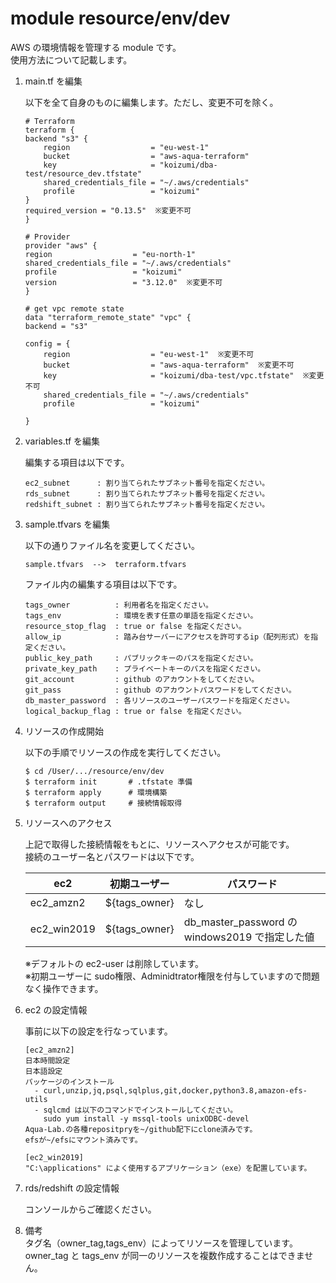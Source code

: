 # module resource/env/dev
AWS の環境情報を管理する module です。<br>
使用方法について記載します。

1. main.tf を編集

    以下を全て自身のものに編集します。ただし、変更不可を除く。
    ```
    # Terraform
    terraform {
    backend "s3" {
        region                  = "eu-west-1"
        bucket                  = "aws-aqua-terraform"
        key                     = "koizumi/dba-test/resource_dev.tfstate"
        shared_credentials_file = "~/.aws/credentials"
        profile                 = "koizumi"
    }
    required_version = "0.13.5"  ※変更不可
    }

    # Provider
    provider "aws" {
    region                  = "eu-north-1"
    shared_credentials_file = "~/.aws/credentials"
    profile                 = "koizumi"
    version                 = "3.12.0"  ※変更不可
    }

    # get vpc remote state
    data "terraform_remote_state" "vpc" {
    backend = "s3"

    config = {
        region                  = "eu-west-1"  ※変更不可
        bucket                  = "aws-aqua-terraform"  ※変更不可
        key                     = "koizumi/dba-test/vpc.tfstate"  ※変更不可
        shared_credentials_file = "~/.aws/credentials"
        profile                 = "koizumi"

    }
    ```

2. variables.tf を編集

    編集する項目は以下です。
    ```
    ec2_subnet      : 割り当てられたサブネット番号を指定ください。
    rds_subnet      : 割り当てられたサブネット番号を指定ください。
    redshift_subnet : 割り当てられたサブネット番号を指定ください。
    ```

3. sample.tfvars を編集

    以下の通りファイル名を変更してください。
    ```
    sample.tfvars  -->  terraform.tfvars
    ```
    ファイル内の編集する項目は以下です。
    ```
    tags_owner          : 利用者名を指定ください。
    tags_env            : 環境を表す任意の単語を指定ください。
    resource_stop_flag  : true or false を指定ください。
    allow_ip            : 踏み台サーバーにアクセスを許可するip（配列形式）を指定ください。
    public_key_path     : パブリックキーのパスを指定ください。 
    private_key_path    : プライベートキーのパスを指定ください。
    git_account         : github のアカウントをしてください。
    git_pass            : github のアカウントパスワードをしてください。
    db_master_password  : 各リソースのユーザーパスワードを指定ください。
    logical_backup_flag : true or false を指定ください。
    ```

4. リソースの作成開始

    以下の手順でリソースの作成を実行してください。
    ```
    $ cd /User/.../resource/env/dev
    $ terraform init       # .tfstate 準備
    $ terraform apply      # 環境構築
    $ terraform output     # 接続情報取得
    ```

5. リソースへのアクセス

    上記で取得した接続情報をもとに、リソースへアクセスが可能です。<br>
    接続のユーザー名とパスワードは以下です。

    | ec2         | 初期ユーザー     | パスワード                                    |
    | ----------- | -------------- | ------------------------------------------- |
    | ec2_amzn2   | ${tags_owner}  | なし                                         |
    | ec2_win2019 | ${tags_owner}  | db_master_password の windows2019 で指定した値 |

    ※デフォルトの ec2-user は削除しています。<br>
    ※初期ユーザーに sudo権限、Adminidtrator権限を付与していますので問題なく操作できます。

6. ec2 の設定情報

    事前に以下の設定を行なっています。<br>

    ```
    [ec2_amzn2]
    日本時間設定
    日本語設定
    パッケージのインストール
      - curl,unzip,jq,psql,sqlplus,git,docker,python3.8,amazon-efs-utils 
      - sqlcmd は以下のコマンドでインストールしてください。
        sudo yum install -y mssql-tools unixODBC-devel
    Aqua-Lab.の各種repositpryを~/github配下にclone済みです。
    efsが~/efsにマウント済みです。

    [ec2_win2019]
    "C:\applications" によく使用するアプリケーション（exe）を配置しています。
    ```

7. rds/redshift の設定情報

    コンソールからご確認ください。

9. 備考<br>
タグ名（owner_tag,tags_env）によってリソースを管理しています。<br>
owner_tag と tags_env が同一のリソースを複数作成することはできません。
